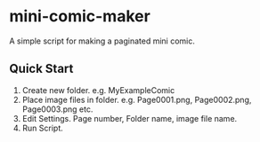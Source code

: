 mini-comic-maker
================

A simple script for making a paginated mini comic.

Quick Start
--------
1. Create new folder. e.g. MyExampleComic
2. Place image files in folder. e.g. Page0001.png, Page0002.png, Page0003.png etc.
3. Edit Settings. Page number, Folder name, image file name.
4. Run Script.
